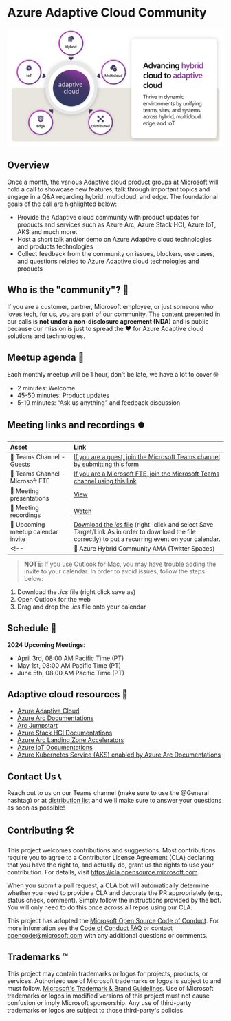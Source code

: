 # Azure Adaptive Cloud Community

![Arc](./img/adaptivecloud.png)

## Overview

Once a month, the various Adaptive cloud product groups at Microsoft will hold a call to showcase new features, talk through important topics and engage in a Q&A regarding hybrid, multicloud, and edge. The foundational goals of the call are highlighted below:

- Provide the Adaptive cloud community with product updates for products and services such as Azure Arc, Azure Stack HCI, Azure IoT, AKS and much more.
- Host a short talk and/or demo on Azure Adaptive cloud technologies and products technologies
- Collect feedback from the community on issues, blockers, use cases, and questions related to Azure Adaptive cloud technologies and products

## Who is the "community"? 💬

If you are a customer, partner, Microsoft employee, or just someone who loves tech, for us, you are part of our community. The content presented in our calls is **not under a non-disclosure agreement (NDA)** and is public because our mission is just to spread the ❤️ for Azure Adaptive cloud solutions and technologies.

## Meetup agenda 📃

Each monthly meetup will be 1 hour, don't be late, we have a lot to cover 🤓

- 2 minutes: Welcome
- 45-50 minutes: Product updates
- 5-10 minutes: “Ask us anything” and feedback discussion

## Meeting links and recordings ⏺️

| Asset      | Link        |
|:-----------|:------------|
| 🍪 Teams Channel - Guests | [If you are a guest, join the Microsoft Teams channel by submitting this form](https://aka.ms/AdaptiveCloudCommunityTeamsForm)
| 🍪 Teams Channel - Microsoft FTE | [If you are a Microsoft FTE, join the Microsoft Teams channel using this link](https://teams.microsoft.com/l/team/19%3a227a226ae75f4ffabc67f77a9d439d15%40thread.tacv2/conversations?groupId=f4ccf9df-0dc2-4282-a392-652117be03e7&tenantId=72f988bf-86f1-41af-91ab-2d7cd011db47)
| 📝 Meeting presentations | [View](https://github.com/microsoft/azure_arc_community/tree/main/Presentations)
| 🎥 Meeting recordings | [Watch](https://aka.ms/ArcMeetup)
| 📅 Upcoming meetup calendar invite | [Download the _ics_ file](https://github.com/microsoft/adaptive_cloud_community/blob/main/AdaptiveCloudCommunityCall.ics) (right-click and select Save Target/Link As in order to download the file correctly) to put a recurring event on your calendar.
<!-- | 🎤 Azure Hybrid Community AMA (Twitter Spaces) | [Join Ask Me Anything (AMA)](./TwitterSpaces.md) -->

> **NOTE**: If you use Outlook for Mac, you may have trouble adding the invite to your calendar. In order to avoid issues, follow the steps below:

1. Download the _.ics_ file (right click save as)
2. Open Outlook for the web
3. Drag and drop the _.ics_ file onto your calendar

## Schedule 📅

**2024 Upcoming Meetings**:

- April 3rd, 08:00 AM Pacific Time (PT)
- May 1st, 08:00 AM Pacific Time (PT)
- June 5th, 08:00 AM Pacific Time (PT)

<!-- ## Azure Hybrid AMA on Twitter Spaces 🐥

Join Azure Hybrid & Multicloud experts from Microsoft and the MVP community to learn about new product features, releases and to find answers to challenging hybrid and multicloud problems. Live on Twitter! Learn more [here](TwitterSpaces.md/). -->

## Adaptive cloud resources 📄

- [Azure Adaptive Cloud](https://azure.microsoft.com/solutions/hybrid-cloud-app/)
- [Azure Arc Documentations](https://docs.microsoft.com/azure/azure-arc/)
- [Arc Jumpstart](https://aka.ms/AzureArcJumpstart)
- [Azure Stack HCI Documentations](https://docs.microsoft.com/azure-stack/hci/)
- [Azure Arc Landing Zone Accelerators](https://aka.ms/ArcLZAcceleratorReady)
- [Azure IoT Documentations](https://learn.microsoft.com/azure/iot/)
- [Azure Kubernetes Service (AKS) enabled by Azure Arc Documentations](https://learn.microsoft.com/azure/aks/hybrid/)

## Contact Us 📞

Reach out to us on our Teams channel (make sure to use the @General hashtag) or at [distribution list](mailto:AdaptiveCloudCommPM@microsoft.com) and we'll make sure to answer your questions as soon as possible!

## Contributing 🛠️

This project welcomes contributions and suggestions.  Most contributions require you to agree to a
Contributor License Agreement (CLA) declaring that you have the right to, and actually do, grant us
the rights to use your contribution. For details, visit https://cla.opensource.microsoft.com.

When you submit a pull request, a CLA bot will automatically determine whether you need to provide
a CLA and decorate the PR appropriately (e.g., status check, comment). Simply follow the instructions
provided by the bot. You will only need to do this once across all repos using our CLA.

This project has adopted the [Microsoft Open Source Code of Conduct](https://opensource.microsoft.com/codeofconduct/).
For more information see the [Code of Conduct FAQ](https://opensource.microsoft.com/codeofconduct/faq/) or
contact [opencode@microsoft.com](mailto:opencode@microsoft.com) with any additional questions or comments.

## Trademarks ™

This project may contain trademarks or logos for projects, products, or services. Authorized use of Microsoft
trademarks or logos is subject to and must follow.
[Microsoft's Trademark & Brand Guidelines](https://www.microsoft.com/legal/intellectualproperty/trademarks/usage/general).
Use of Microsoft trademarks or logos in modified versions of this project must not cause confusion or imply Microsoft sponsorship.
Any use of third-party trademarks or logos are subject to those third-party's policies.
